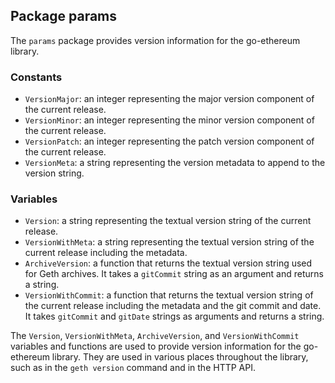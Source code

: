 ## Package params

The `params` package provides version information for the go-ethereum library.

### Constants

- `VersionMajor`: an integer representing the major version component of the current release.
- `VersionMinor`: an integer representing the minor version component of the current release.
- `VersionPatch`: an integer representing the patch version component of the current release.
- `VersionMeta`: a string representing the version metadata to append to the version string.

### Variables

- `Version`: a string representing the textual version string of the current release.
- `VersionWithMeta`: a string representing the textual version string of the current release including the metadata.
- `ArchiveVersion`: a function that returns the textual version string used for Geth archives. It takes a `gitCommit` string as an argument and returns a string.
- `VersionWithCommit`: a function that returns the textual version string of the current release including the metadata and the git commit and date. It takes `gitCommit` and `gitDate` strings as arguments and returns a string.

The `Version`, `VersionWithMeta`, `ArchiveVersion`, and `VersionWithCommit` variables and functions are used to provide version information for the go-ethereum library. They are used in various places throughout the library, such as in the `geth version` command and in the HTTP API.